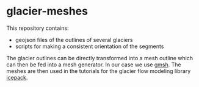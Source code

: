 # glacier-meshes

This repository contains:
* geojson files of the outlines of several glaciers
* scripts for making a consistent orientation of the segments

The glacier outlines can be directly transformed into a mesh outline which can then be fed into a mesh generator.
In our case we use [gmsh](https://gmsh.info).
The meshes are then used in the tutorials for the glacier flow modeling library [icepack](https://www.github.com/icepack/icepack).
